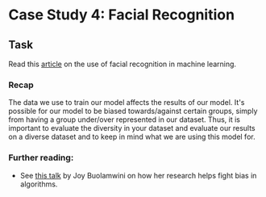 # Case Study 4: Facial Recognition

## Task

Read this [article](https://www.nytimes.com/2018/02/09/technology/facial-recognition-race-artificial-intelligence.html?module=inline) on the use of facial recognition in machine learning.

### Recap

The data we use to train our model affects the results of our model. It's possible for our model to be biased towards/against certain groups, simply from having a group under/over represented in our dataset. Thus, it is important to evaluate the diversity in your dataset and evaluate our results on a diverse dataset and to keep in mind what we are using this model for.

### Further reading:

- See [this talk](https://www.ted.com/talks/joy_buolamwini_how_i_m_fighting_bias_in_algorithms) by Joy Buolamwini on how her research helps fight bias in algorithms.
